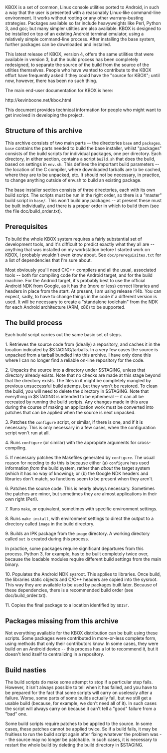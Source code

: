 KBOX is a set of common, Linux console utilities ported to Android, in such a
way that the user is presented with a reasonably Linux-like command-line
environment. It works without rooting or any other warrany-busting strategies.
Packages available so far include heavyweights like Perl, Python 3, and gcc;
but many simpler utilties are also available. KBOX is designed to be installed
on top of an existing Android terminal emulator, using a relatively simple
command-line process. After installing the base system, further packages can be
downloaded and installed.
<p/>
This latest release of KBOX, version 4, offers the same utilities that were available
in version 3, but the build process has been completely redesigned, to separate
the source of the build from the source of the utilties themselves. People who have
wanted to contribute to the KBOX effort have frequently asked if they could have
the "source for KBOX"; until now, however, there has been no such thing. 
<p/>
The main end-user documentation for KBOX is here:
<p/>
http://kevinboone.net/kbox.html
<p/>
This document provides technical information for people who might want to get 
involved in developing the project.
<p/>
<h2>Structure of this archive</h2>

This archive consists of two main parts -- the directories <code>base</code> and 
<code>packages</code>. <code>base</code> contains the parts needed to build the base installer, whilst
"packages" consists of the build scripts for individual packages, one per directory.
Each directory, in either section, contains a script <code>build.sh</code>
that does the build,
based on settings in <code>env.sh</code>. This defines the important build parameters --
the location of the C compiler, where downloaded tarballs are to be cached,
where they are to be unpacked, etc. It should not be necessary, in practice,
to change anything outside of env.sh to build an existing package.
<p/>
The base installer section consists of three directories, each with its own
build script. The scripts must be run in the right order, so there is a 
"master" build script in <code>base/</code>. This won't build any packages -- 
at present these must be built individually, and there is a proper order
in which to build them (see the file doc/build_order.txt).

<h2>Prerequisites</h2>

To build the whole KBOX system requires a fairly substantial set of development 
tools, and it's difficult to predict exactly what they all are -- anything that
was installed on my workstation before I started work on KBOX, 
I probably wouldn't even know about.
See <code>doc/prerequisites.txt</code> for a list of dependencies that I'm sure
about.
<p/>
Most obviously you'll need C/C++ compilers and all the usual, associated tools
-- both for compiling code for the Android target, and for the build machine.
For the Android target, it's probably best to use the official Android NDK from
Google, as it has the (more or less) correct libraries and headers in place from the
start. At present, I am using release r14b. You can expect, sadly, to have to
change things in the code if a different version is used. It will be necessary
to create a "standalone toolchain" from the NDK for each Android architecture (ARM,
x86) to be supported.

<h2>The build process</h2>

Each build script carries out the same basic set of steps.
<p/>
1. Retrieves the source code from (ideally) a repository, and caches it in the
location indicated by $STAGING/tarballs. In a very few cases the source is 
unpacked from a tarball bundled into this archive. I have only done this where I can
no longer find a reliable on-line repository for the code.
<p/>
2. Unpacks the source into a directory under $STAGING, unless that directory already 
exists. Note that no checks are made at this stage beyond that the directory 
exists. The files in it might be completely mangled by previous unsuccessful build
attemps, but they won't be restored. To clean the build, you will need to delete
the directory in $STAGING. Note that everything in $STAGING is intended to be ephemeral --
it can all be recreated by running the build scripts. Any changes made in this area
during the course of making an application work must be converted into patches
that can be applied when the source is next unpacked.
<p/>
3. Patches the <code>configure</code> script, or similar, if there is one, and
if it is necessary. This is only necessary in a few cases, when the configuration
script won't run at all. 
<p/>
4. Runs <code>configure</code> (or similar) with the appropiate arguments for
cross-compiling.
<p/>
5. If necessary patches the Makefiles generated by <code>configure</code>. The
usual reason for needing to do this is because either (a) <code>configure</code>
has used information <i>from</i> the build system, rather than <i>about</i>
the target system (which it has no way of knowing); or (b) the Google
NDK headers and libraries don't match, so functions seem to be present when
they aren't.
<p/>
6. Patches the source code. This is nearly always necessary. Sometimes the
patches are minor, but sometimes they are almost applications in their
own right (Perl).
<p/>
7. Runs <code>make</code>, or equivalent, sometimes with specific 
environment settings.
<p/>
8. Runs <code>make install</code>, with environment settings to direct
the output to a directory called <code>image</code> in the build
directory.
<p/>
9. Builds an IPK package from the <code>image</code> directory. A
working directory called <code>out</code> is created during this process.
<p/>
In practice, some packages require significant departures from this process.
Python 3, for example, has to be built completely twice over, because the
loadable modules require different build settings from the main binary.
<p/>
10. Populates the Android NDK sysroot. This applies to libraries. Once build,
the libraries static objects and C/C++ headers are copied into the sysroot.
This way they are available to be used by packages built later.
Because of these dependencies, there is a recommended build order
(see doc/build_order.txt).
<p/>
11. Copies the final package to a location identified by <code>$DIST</code>.

<h2>Packages missing from this archive</h2>

Not everything available for the KBOX distribution can be built using these
scripts. Some packages were contributed in more-or-less complete form, using 
methods that only their contributors know. In some cases, they were build 
on an Android device -- this process has a lot to recommend it, but it doesn't
lend itself to centralizing in a repository.


<h2>Build nasties</h2>

The build scripts do make some attempt to stop if a particular step fails.
However, it isn't always possible to tell when it has failed, and you have
to be prepared for the fact that some scripts will carry on uselessly after
a failure. Worse, some parts of some builds actually fail, but we still get
a usable build (because, for example, we don't need all of it). In such 
cases the script will always carry on because it can't tell a "good" failure 
from a "bad" one.
<p/>
Some build scripts require patches to be applied to the source. In some cases,
these patches cannot be applied twice. So if a build fails, it may be fruitless
to run the build script again after fixing whatever the problem was -- the source
may no longer be patchable. In such cases, it is necessary to restart the whole
build by deleting the build directory in $STAGING.













